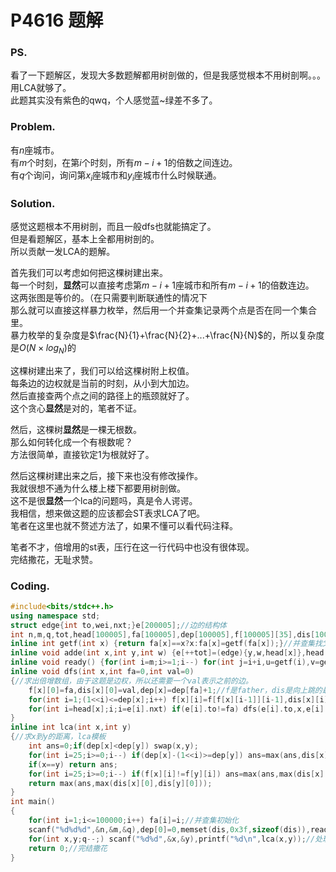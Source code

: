 # P4616 题解

### PS.
看了一下题解区，发现大多数题解都用树剖做的，但是我感觉根本不用树剖啊。。。用LCA就够了。  
此题其实没有紫色的qwq，个人感觉蓝~绿差不多了。

### Problem.
有$n$座城市。  
有$m$个时刻，在第$i$个时刻，所有$m-i+1$的倍数之间连边。  
有$q$个询问，询问第$x_i$座城市和$y_i$座城市什么时候联通。  

### Solution.
感觉这题根本不用树剖，而且一般dfs也就能搞定了。  
但是看题解区，基本上全都用树剖的。  
所以贡献一发LCA的题解。  

首先我们可以考虑如何把这棵树建出来。  
每一个时刻，**显然**可以直接考虑第$m-i+1$座城市和所有$m-i+1$的倍数连边。  
这两张图是等价的。（在只需要判断联通性的情况下  
那么就可以直接这样暴力枚举，然后用一个并查集记录两个点是否在同一个集合里。  
暴力枚举的复杂度是$\frac{N}{1}+\frac{N}{2}+...+\frac{N}{N}$的，所以复杂度是$O(N\times log_N)$的

这棵树建出来了，我们可以给这棵树附上权值。  
每条边的边权就是当前的时刻，从小到大加边。  
然后直接查两个点之间的路径上的瓶颈就好了。  
这个贪心**显然**是对的，笔者不证。  

然后，这棵树**显然**是一棵无根数。  
那么如何转化成一个有根数呢？  
方法很简单，直接钦定1为根就好了。  

然后这棵树建出来之后，接下来也没有修改操作。  
我就很想不通为什么楼上楼下都要用树剖做。  
这不是很**显然**一个lca的问题吗，真是令人谔谔。  
我相信，想来做这题的应该都会ST表求LCA了吧。  
笔者在这里也就不赘述方法了，如果不懂可以看代码注释。  

笔者不才，倍增用的st表，压行在这一行代码中也没有很体现。  
完结撒花，无耻求赞。  

### Coding.
```cpp
#include<bits/stdc++.h>
using namespace std;
struct edge{int to,wei,nxt;}e[200005];//边的结构体
int n,m,q,tot,head[100005],fa[100005],dep[100005],f[100005][35],dis[100005][35];
inline int getf(int x) {return fa[x]==x?x:fa[x]=getf(fa[x]);}//并查集找父亲
inline void adde(int x,int y,int w) {e[++tot]=(edge){y,w,head[x]},head[x]=tot;}//加边
inline void ready() {for(int i=m;i>=1;i--) for(int j=i+i,u=getf(i),v=getf(j);j<=n;j+=i,u=getf(i),v=getf(j)) if(u!=v) fa[u]=v,adde(i,j,m-i+1),adde(j,i,m-i+1);}//建树，直接暴力枚举
inline void dfs(int x,int fa=0,int val=0)
{//求出倍增数组，由于这题是边权，所以还需要一个val表示之前的边。
	f[x][0]=fa,dis[x][0]=val,dep[x]=dep[fa]+1;//f是father，dis是向上跳的最小值，dep是深度
	for(int i=1;(1<<i)<=dep[x];i++) f[x][i]=f[f[x][i-1]][i-1],dis[x][i]=max(dis[x][i-1],dis[f[x][i-1]][i-1]);//倍增处理
	for(int i=head[x];i;i=e[i].nxt) if(e[i].to!=fa) dfs(e[i].to,x,e[i].wei);//继续dfs
}
inline int lca(int x,int y)
{//求x到y的距离，lca模板
	int ans=0;if(dep[x]<dep[y]) swap(x,y);
	for(int i=25;i>=0;i--) if(dep[x]-(1<<i)>=dep[y]) ans=max(ans,dis[x][i]),x=f[x][i];
	if(x==y) return ans;
	for(int i=25;i>=0;i--) if(f[x][i]!=f[y][i]) ans=max(ans,max(dis[x][i],dis[y][i])),x=f[x][i],y=f[y][i];
	return max(ans,max(dis[x][0],dis[y][0]));
}
int main()
{
	for(int i=1;i<=100000;i++) fa[i]=i;//并查集初始化
	scanf("%d%d%d",&n,&m,&q),dep[0]=0,memset(dis,0x3f,sizeof(dis)),ready(),dfs(1);//一大堆初始化
	for(int x,y;q--;) scanf("%d%d",&x,&y),printf("%d\n",lca(x,y));//处理询问
	return 0;//完结撒花
}
```